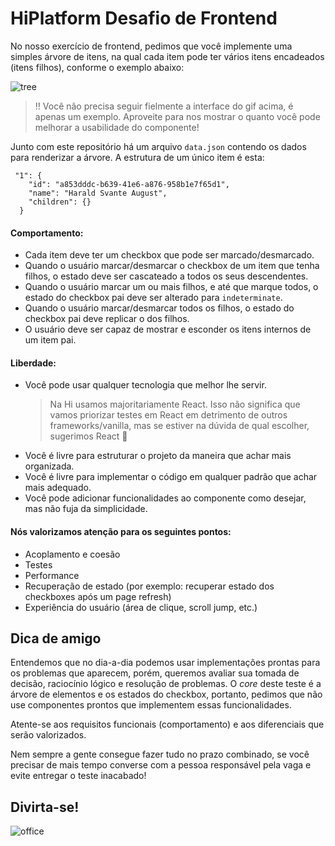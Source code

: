 
# HiPlatform Desafio de Frontend

No nosso exercício de frontend, pedimos que você implemente uma simples árvore de itens, na qual cada item pode ter vários itens encadeados (itens filhos), conforme o exemplo abaixo:

![tree](https://user-images.githubusercontent.com/13091635/129045214-81f3f1c8-8c56-4b32-8200-7734a413da98.gif)

> ‼️ Você não precisa seguir fielmente a interface do gif acima, é apenas um exemplo. Aproveite para nos mostrar o quanto você pode melhorar a usabilidade do componente!

Junto com este repositório há um arquivo `data.json` contendo os dados para renderizar a árvore. A estrutura de um único item é esta:

```
 "1": {
    "id": "a853dddc-b639-41e6-a876-958b1e7f65d1",
    "name": "Harald Svante August",
    "children": {}
  }
```

#### [](https://github.com/HiPlatform/prova-frontend#behaviour)Comportamento:
- Cada item deve ter um checkbox que pode ser marcado/desmarcado.
- Quando o usuário marcar/desmarcar o checkbox de um item que tenha filhos, o estado deve ser cascateado a todos os seus descendentes. 
- Quando o usuário marcar um ou mais filhos, e até que marque todos, o estado do checkbox pai deve ser alterado para `indeterminate`.
- Quando o usuário marcar/desmarcar todos os filhos, o estado do checkbox pai deve replicar o dos filhos.
- O usuário deve ser capaz de mostrar e esconder os itens internos de um item pai.

#### [](https://github.com/HiPlatform/prova-frontend#freedom)Liberdade:
- Você pode usar qualquer tecnologia que melhor lhe servir. 
  > Na Hi usamos majoritariamente React. Isso não significa que vamos priorizar testes em React em detrimento de outros frameworks/vanilla, mas se estiver na dúvida de qual escolher, sugerimos React 🙂 
- Você é livre para estruturar o projeto da maneira que achar mais organizada. 
- Você é livre para implementar o código em qualquer padrão que achar mais adequado. 
- Você pode adicionar funcionalidades ao componente como desejar, mas não fuja da simplicidade.

#### [](https://github.com/HiPlatform/prova-frontend#nice-to-have)Nós valorizamos atenção para os seguintes pontos:
- Acoplamento e coesão
- Testes 
- Performance 
- Recuperação de estado (por exemplo: recuperar estado dos checkboxes após um page refresh) 
- Experiência do usuário (área de clique, scroll jump, etc.) 

## Dica de amigo
Entendemos que no dia-a-dia podemos usar implementações prontas para os problemas que aparecem, porém, queremos avaliar sua tomada de decisão, raciocínio lógico e resolução de problemas. O _core_ deste teste é a árvore de elementos e os estados do checkbox, portanto, pedimos que não use componentes prontos que implementem essas funcionalidades.

Atente-se aos requisitos funcionais (comportamento) e aos diferenciais que serão valorizados.

Nem sempre a gente consegue fazer tudo no prazo combinado, se você precisar de mais tempo converse com a pessoa responsável pela vaga e evite entregar o teste inacabado!

## Divirta-se!

![office](https://media.giphy.com/media/bcfTZ4rtZrOhiAvh4v/giphy.gif)